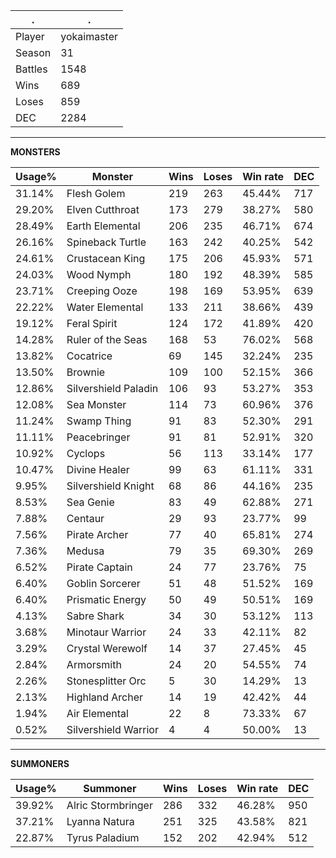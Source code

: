.|.
|-|-
Player|yokaimaster
Season|31
Battles|1548
Wins|689
Loses|859
DEC|2284

---
**MONSTERS**

Usage%|Monster|Wins|Loses|Win rate|DEC|
-|-|-|-|-|-|
31.14%|Flesh Golem|219|263|45.44%|717|
29.20%|Elven Cutthroat|173|279|38.27%|580|
28.49%|Earth Elemental|206|235|46.71%|674|
26.16%|Spineback Turtle|163|242|40.25%|542|
24.61%|Crustacean King|175|206|45.93%|571|
24.03%|Wood Nymph|180|192|48.39%|585|
23.71%|Creeping Ooze|198|169|53.95%|639|
22.22%|Water Elemental|133|211|38.66%|439|
19.12%|Feral Spirit|124|172|41.89%|420|
14.28%|Ruler of the Seas|168|53|76.02%|568|
13.82%|Cocatrice|69|145|32.24%|235|
13.50%|Brownie|109|100|52.15%|366|
12.86%|Silvershield Paladin|106|93|53.27%|353|
12.08%|Sea Monster|114|73|60.96%|376|
11.24%|Swamp Thing|91|83|52.30%|291|
11.11%|Peacebringer|91|81|52.91%|320|
10.92%|Cyclops|56|113|33.14%|177|
10.47%|Divine Healer|99|63|61.11%|331|
9.95%|Silvershield Knight|68|86|44.16%|235|
8.53%|Sea Genie|83|49|62.88%|271|
7.88%|Centaur|29|93|23.77%|99|
7.56%|Pirate Archer|77|40|65.81%|274|
7.36%|Medusa|79|35|69.30%|269|
6.52%|Pirate Captain|24|77|23.76%|75|
6.40%|Goblin Sorcerer|51|48|51.52%|169|
6.40%|Prismatic Energy|50|49|50.51%|169|
4.13%|Sabre Shark|34|30|53.12%|113|
3.68%|Minotaur Warrior|24|33|42.11%|82|
3.29%|Crystal Werewolf|14|37|27.45%|45|
2.84%|Armorsmith|24|20|54.55%|74|
2.26%|Stonesplitter Orc|5|30|14.29%|13|
2.13%|Highland Archer|14|19|42.42%|44|
1.94%|Air Elemental|22|8|73.33%|67|
0.52%|Silvershield Warrior|4|4|50.00%|13|

---
**SUMMONERS**

Usage%|Summoner|Wins|Loses|Win rate|DEC|
-|-|-|-|-|-|
39.92%|Alric Stormbringer|286|332|46.28%|950|
37.21%|Lyanna Natura|251|325|43.58%|821|
22.87%|Tyrus Paladium|152|202|42.94%|512|

